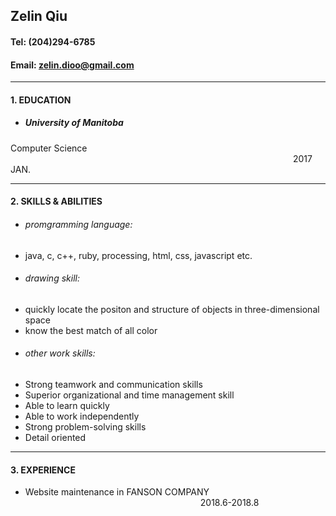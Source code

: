 
## Zelin Qiu
#### Tel: (204)294-6785<br />
#### Email: zelin.dioo@gmail.com<br />
<hr />

#### 1. EDUCATION <br />
* ##### University of Manitoba <br />
Computer Science &emsp;&emsp;&emsp;&emsp;&emsp;&emsp;&emsp;&emsp;&emsp;&emsp;&emsp;&emsp;&emsp;&emsp;&emsp;&emsp;&emsp;&emsp;&emsp;&emsp;&emsp;&emsp;&emsp;&emsp;&emsp;&emsp;&emsp;&emsp;&emsp;&emsp;&emsp;&emsp; 2017 JAN. <br />
<hr />

#### 2. SKILLS & ABILITIES <br />
* ###### promgramming language: <br />
 * java, c, c++, ruby, processing, html, css, javascript etc. <br />
* ###### drawing skill: <br />
 * quickly locate the positon and structure of objects in three-dimensional space <br />
 * know the best match of all color <br />
* ###### other work skills: <br />
 *	Strong teamwork and communication skills <br />
 *	Superior organizational and time management skill <br />
 *	Able to learn quickly <br />
 *	Able to work independently <br />
 *	Strong problem-solving skills <br />
 *	Detail oriented <br />

<hr />

#### 3. EXPERIENCE
* Website maintenance in FANSON  COMPANY &emsp;&emsp;&emsp;&emsp;&emsp;&emsp;&emsp;&emsp;&emsp;&emsp;&emsp;&emsp;&emsp;&emsp;&emsp;&emsp;&emsp;&emsp;&emsp;&emsp;2018.6-2018.8 <br />
